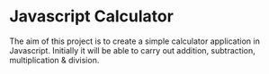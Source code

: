 Javascript Calculator
===============

The aim of this project is to create a simple calculator application in Javascript. Initially it will be able to carry out addition, subtraction, multiplication & division.
